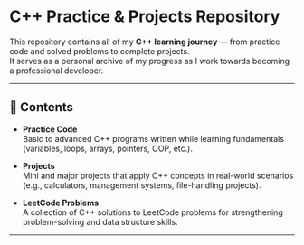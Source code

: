 # C++ Practice & Projects Repository

This repository contains all of my **C++ learning journey** — from practice code and solved problems to complete projects.  
It serves as a personal archive of my progress as I work towards becoming a professional developer.

---

## 📂 Contents

- **Practice Code**  
  Basic to advanced C++ programs written while learning fundamentals (variables, loops, arrays, pointers, OOP, etc.).

- **Projects**  
  Mini and major projects that apply C++ concepts in real-world scenarios (e.g., calculators, management systems, file-handling projects).

- **LeetCode Problems**  
  A collection of C++ solutions to LeetCode problems for strengthening problem-solving and data structure skills.

---